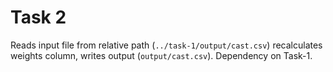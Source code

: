 # Task 2

Reads input file from relative path (`../task-1/output/cast.csv`) recalculates weights column, writes output (`output/cast.csv`). Dependency on Task-1.


<!-- done -->
